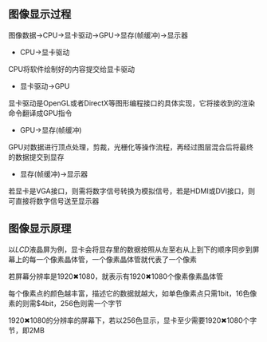 <!--
 * @Description: 
 * @Version: 1.0
 * @Author: DaLao
 * @Email: dalao_li@163.com
 * @Date: 2021-12-23 15:07:52
 * @LastEditors: DaLao
 * @LastEditTime: 2022-03-18 22:22:01
-->


## 图像显示过程

图像数据→CPU→显卡驱动→GPU→显存(帧缓冲)→显示器

- CPU→显卡驱动

CPU将软件绘制好的内容提交给显卡驱动

- 显卡驱动→GPU

显卡驱动是OpenGL或者DirectX等图形编程接口的具体实现，它将接收到的渲染命令翻译成GPU指令

- GPU→显存(帧缓冲)

GPU对数据进行顶点处理，剪裁，光栅化等操作流程，再经过图层混合后将最终的数据提交到显存

- 显存(帧缓冲)→显示器

若显卡是VGA接口，则需将数字信号转换为模拟信号，若是HDMI或DVI接口，则可直接将数字信号送至显示器


## 图像显示原理

以$LCD$液晶屏为例，显卡会将显存里的数据按照从左至右从上到下的顺序同步到屏幕上的每一个像素晶体管，一个像素晶体管就代表了一个像素

若屏幕分辨率是1920✖1080，就表示有1920✖1080个像素像素晶体管

每个像素点的颜色越丰富，描述它的数据就越大，如单色像素点只需1bit，16色像素的则需$4bit，256色则需一个字节

1920✖1080的分辨率的屏幕下，若以256色显示，显卡至少需要1920✖1080个字节，即2MB
